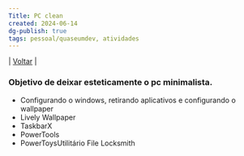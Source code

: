 ```yaml
---
Title: PC clean
created: 2024-06-14
dg-publish: true
tags: pessoal/quaseumdev, atividades 
---
```

| [Voltar](1.LIFE/index) |
### Objetivo de deixar esteticamente o pc minimalista.
- Configurando o windows, retirando aplicativos e configurando o wallpaper
- Lively Wallpaper
- TaskbarX
- PowerTools
- PowerToysUtilitário File Locksmith